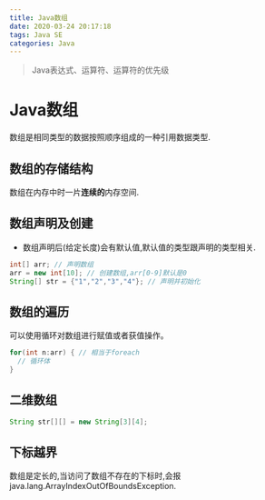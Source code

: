 ```yaml
---
title: Java数组
date: 2020-03-24 20:17:18
tags: Java SE
categories: Java
---
```

>Java表达式、运算符、运算符的优先级

<!--more-->
# Java数组
数组是相同类型的数据按照顺序组成的一种引用数据类型.

## 数组的存储结构
数组在内存中时一片**连续的**内存空间.

## 数组声明及创建
- 数组声明后(给定长度)会有默认值,默认值的类型跟声明的类型相关.
```Java
int[] arr; // 声明数组
arr = new int[10]; // 创建数组,arr[0-9]默认是0
String[] str = {"1","2","3","4"}; // 声明并初始化
```

## 数组的遍历
可以使用循环对数组进行赋值或者获值操作。
```java
for(int n:arr) { // 相当于foreach
  // 循环体
}
```
## 二维数组
```java
String str[][] = new String[3][4];
```

## 下标越界
数组是定长的,当访问了数组不存在的下标时,会报java.lang.ArrayIndexOutOfBoundsException.


